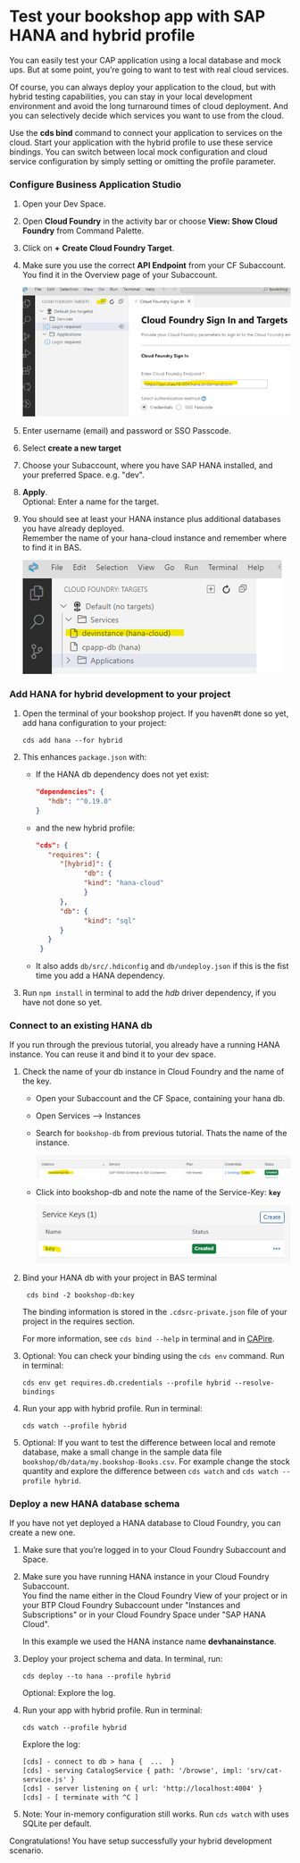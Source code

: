 # Test your bookshop app with SAP HANA and hybrid profile


You can easily test your CAP application using a local database and mock ups. 
But at some point, you’re going to want to test with real cloud services. 

Of course, you can always deploy your application to the cloud, but with hybrid testing capabilities, you can stay in your local development environment and avoid the long turnaround times of cloud deployment. 
And you can selectively decide which services you want to use from the cloud.

Use the **cds bind** command to connect your application to services on the cloud. 
Start your application with the hybrid profile to use these service bindings.
You can switch between local mock configuration and cloud service configuration by simply setting or omitting the profile parameter.


### Configure Business Application Studio

1. Open your Dev Space.

2. Open **Cloud Foundry** in the activity bar or choose **View: Show Cloud Foundry** from Command Palette.

3. Click on **+** **Create Cloud Foundry Target**. 

4. Make sure you use the correct **API Endpoint** from your CF Subaccount. You find it in the Overview page of your Subaccount.

   ![Add correct Cloud Foundry API Endpoint](images/0_cf_login_1.png)

5. Enter username (email) and password or SSO Passcode.

6. Select **create a new target**

7. Choose your Subaccount, where you have SAP HANA installed, and your preferred Space. e.g. "dev".

8. **Apply**.  <br>
   Optional: Enter a name for the target.

9. You should see at least your HANA instance plus additional databases you have already deployed. <BR>
    Remember the name of your hana-cloud instance and remember where to find it in BAS.

    ![](images/0_cf_login_2.png)


### Add HANA for hybrid development to your project

1. Open the terminal of your bookshop project. 
   If you haven#t done so yet, add hana configuration to your project:

    ```shell
    cds add hana --for hybrid
    ```


2. This enhances `package.json` with:
    
   - If the HANA db dependency does not yet exist:

     ```json
     "dependencies": {
        "hdb": "^0.19.0"
     }
     ```
    
   - and the new hybrid profile:

     ```json
     "cds": {
        "requires": {
           "[hybrid]": {
                 "db": {
                 "kind": "hana-cloud"
                 }
           },
           "db": {
                 "kind": "sql"
           }
        }
      }

      ```
   
   - It also adds `db/src/.hdiconfig` and `db/undeploy.json` if this is the fist time you add a HANA dependency.


3. Run `npm install` in terminal to add the *hdb* driver dependency, if you have not done so yet.


### Connect to an existing HANA db

If you run through the previous tutorial, you already have a running HANA instance. You can reuse it and bind it to your dev space.

1. Check the name of your db instance in Cloud Foundry and the name of the key. 
   
   - Open your Subaccount and the CF Space, containing your hana db. 
   - Open Services --> Instances
   - Search for `bookshop-db` from previous tutorial. Thats the name of the instance.

     ![](images/fast/2_hybrid_1_cfdb.png)

   - Click into bookshop-db and note the name of the Service-Key: **`key`**

     ![](images/fast/2_hybrid_2_key.png)



2. Bind your HANA db with your project in BAS terminal

   ```shell
    cds bind -2 bookshop-db:key
   ```
   The binding information is stored in the `.cdsrc-private.json` file of your project in the requires section.

   For more information, see `cds bind --help` in terminal and in [CAPire](https://cap.cloud.sap/docs/advanced/hybrid-testing).


3. Optional: You can check your binding using the `cds env` command. Run in terminal: 
   
   ```shell
   cds env get requires.db.credentials --profile hybrid --resolve-bindings
   ```


4. Run your app with hybrid profile. Run in terminal:
   
   ```shell
   cds watch --profile hybrid
   ```

5. Optional: If you want to test the difference between local and remote database, make a small change in the sample data file  `bookshop/db/data/my.bookshop-Books.csv`. For example change the stock quantity and explore the difference between `cds watch` and `cds watch --profile hybrid`.



### Deploy a new HANA database schema

If you have not yet deployed a HANA database to Cloud Foundry, you can create a new one.

1. Make sure that you’re logged in to your Cloud Foundry Subaccount and Space.

2. Make sure you have running HANA instance in your Cloud Foundry Subaccount. <br>
   You find the name either in the Cloud Foundry View of your project or in your BTP Cloud Foundry Subaccount under "Instances and Subscriptions" or in your Cloud Foundry Space under "SAP HANA Cloud".

   In this example we used the HANA instance name **devhanainstance**.

3. Deploy your project schema and data. In terminal, run:

   ```Shell
   cds deploy --to hana --profile hybrid
   ```
   
   Optional: Explore the log.

      

4. Run your app with hybrid profile. Run in terminal:
   
   ```shell
   cds watch --profile hybrid
   ```

   Explore the log:

   ```Shell
   [cds] - connect to db > hana {  ...  }
   [cds] - serving CatalogService { path: '/browse', impl: 'srv/cat-service.js' }
   [cds] - server listening on { url: 'http://localhost:4004' }
   [cds] - [ terminate with ^C ]
   ```

5. Note: Your in-memory configuration still works. Run `cds watch` with uses SQLite per default. <br>

Congratulations! You have setup successfully your hybrid development scenario.

